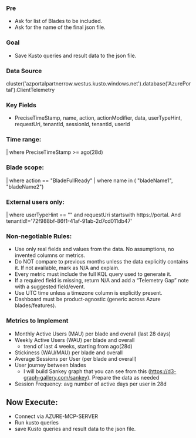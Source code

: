 ### Pre
- Ask for list of Blades to be included.
- Ask for the name of the final json file.

### Goal
- Save Kusto queries and result data to the json file.

### Data Source
cluster('azportalpartnerrow.westus.kusto.windows.net').database('AzurePortal').ClientTelemetry 

### Key Fields
- PreciseTimeStamp, name, action, actionModifier, data, userTypeHint, requestUri, tenantId, sessionId, tenantId, userId

### Time range: 
| where PreciseTimeStamp >= ago(28d)

### Blade scope: 
| where action == "BladeFullReady"
| where name in ( "bladeName1", "bladeName2") 

### External users only:
| where userTypeHint == "" and requestUri startswith https://portal. And tenantId!='72f988bf-86f1-41af-91ab-2d7cd011db47'

### Non-negotiable Rules:
- Use only real fields and values from the data. No assumptions, no invented columns or metrics.
- Do NOT compare to previous months unless the data explicitly contains it. If not available, mark as N/A and explain.
- Every metric must include the full KQL query used to generate it.
- If a required field is missing, return N/A and add a “Telemetry Gap” note with a suggested field/event.
- Use UTC time unless a timezone column is explicitly present.
- Dashboard must be product-agnostic (generic across Azure blades/features).


### Metrics to Implement
- Monthly Active Users (MAU) per blade and overall (last 28 days)
- Weekly Active Users (WAU) per blade and overall
    - trend of last 4 weeks, starting from ago(28d)
- Stickiness (WAU/MAU) per blade and overall
- Average Sessions per User (per blade and overall)
- User journey between blades
    - I will build Sankey graph that you can see from this (https://d3-graph-gallery.com/sankey). Prepare the data as needed
- Session Frequency: avg number of active days per user in 28d



## Now Execute:
- Connect via AZURE-MCP-SERVER
- Run kusto queries
- save Kusto queries and result data to the json file.